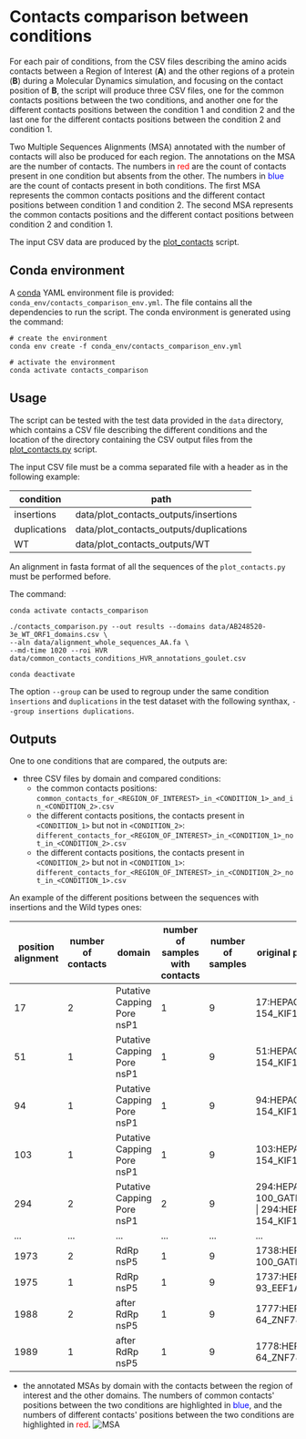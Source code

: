 # Contacts comparison between conditions

For each pair of conditions, from the CSV files describing the amino acids contacts between a Region of Interest 
(**A**) and the other regions of a protein (**B**) during a Molecular Dynamics simulation, and focusing on the contact 
position of **B**, the script will produce three CSV files, one for the common contacts positions between the two 
conditions, and another one for the different contacts positions between the condition 1 and condition 2 and the last 
one for the different contacts positions between the condition 2 and condition 1.

Two Multiple Sequences Alignments (MSA) annotated with the number of contacts will also be produced for each region.
The annotations on the MSA are the number of contacts.
The numbers in <span style="color:red">red</span> are the count of contacts present in one condition but absents from 
the other.
The numbers in <span style="color:blue">blue</span> are the count of contacts present in both conditions.
The first MSA represents the common contacts positions and the different contact positions between condition 1 and 
condition 2. The second MSA represents the common contacts positions and the different contact positions between 
condition 2 and condition 1.

The input CSV data are produced by the [plot_contacts](https://github.com/njeanne/plot_contacts/tree/main) script.

## Conda environment

A [conda](https://docs.conda.io/projects/conda/en/latest/index.html) YAML environment file is provided: 
`conda_env/contacts_comparison_env.yml`.
The file contains all the dependencies to run the script.
The conda environment is generated using the command:
```shell script
# create the environment
conda env create -f conda_env/contacts_comparison_env.yml

# activate the environment
conda activate contacts_comparison
```

## Usage

The script can be tested with the test data provided in the `data` directory, which contains a CSV file describing the 
different conditions and the location of the directory containing the CSV output files from the [plot_contacts.py](https://github.com/njeanne/plot_contacts) 
script.

The input CSV file must be a comma separated file with a header as in the following example:

| condition    | path |
|--------------|---|
| insertions   | data/plot_contacts_outputs/insertions |
| duplications | data/plot_contacts_outputs/duplications |
| WT           | data/plot_contacts_outputs/WT |

An alignment in fasta format of all the sequences of the `plot_contacts.py` must be performed before.

The command:
```shell script
conda activate contacts_comparison

./contacts_comparison.py --out results --domains data/AB248520-3e_WT_ORF1_domains.csv \
--aln data/alignment_whole_sequences_AA.fa \
--md-time 1020 --roi HVR data/common_contacts_conditions_HVR_annotations_goulet.csv

conda deactivate
```

The option `--group` can be used
to regroup under the same condition `ìnsertions` and `duplications` in the test dataset with the following synthax, 
`--group insertions duplications`.


## Outputs

One to one conditions that are compared, the outputs are:
- three CSV files by domain and compared conditions:
  - the common contacts positions: `common_contacts_for_<REGION_OF_INTEREST>_in_<CONDITION_1>_and_in_<CONDITION_2>.csv`
  - the different contacts positions, the contacts present in `<CONDITION_1>` but not in `<CONDITION_2>`: `different_contacts_for_<REGION_OF_INTEREST>_in_<CONDITION_1>_not_in_<CONDITION_2>.csv`
  - the different contacts positions, the contacts present in `<CONDITION_2>` but not in `<CONDITION_1>`: `different_contacts_for_<REGION_OF_INTEREST>_in_<CONDITION_2>_not_in_<CONDITION_1>.csv`
  

An example of the different positions between the sequences with insertions and the Wild types ones:
 
|position alignment|number of contacts|domain                    |number of samples with contacts|number of samples|original positions                                |
|------------------|------------------|--------------------------|-------------------------------|-----------------|--------------------------------------------------|
|17                |2                 |Putative Capping Pore nsP1|1                              |9                |17:HEPAC-154_KIF1B_ORF1                           |
|51                |1                 |Putative Capping Pore nsP1|1                              |9                |51:HEPAC-154_KIF1B_ORF1                           |
|94                |1                 |Putative Capping Pore nsP1|1                              |9                |94:HEPAC-154_KIF1B_ORF1                           |
|103               |1                 |Putative Capping Pore nsP1|1                              |9                |103:HEPAC-154_KIF1B_ORF1                          |
|294               |2                 |Putative Capping Pore nsP1|2                              |9                |294:HEPAC-100_GATM_ORF1 &#124; 294:HEPAC-154_KIF1B_ORF1|
|...           |...                 |...               |...                              |...               |...                           |
|1973              |2                 |RdRp nsP5                 |1                              |9                |1738:HEPAC-100_GATM_ORF1                          |
|1975              |1                 |RdRp nsP5                 |1                              |9                |1737:HEPAC-93_EEF1A1_ORF1                         |
|1988              |2                 |after RdRp nsP5           |1                              |9                |1777:HEPAC-64_ZNF787_ORF1                         |
|1989              |1                 |after RdRp nsP5           |1                              |9                |1778:HEPAC-64_ZNF787_ORF1                         |

- the annotated MSAs by domain with the contacts between the region of interest and the other domains.
  The numbers of common contacts'
  positions between the two conditions are highlighted in <span style="color:blue">blue</span>, and the numbers of different contacts'
  positions between the two conditions are highlighted in <span style="color:red">red</span>.
  ![MSA](doc/_static/msa.svg)
